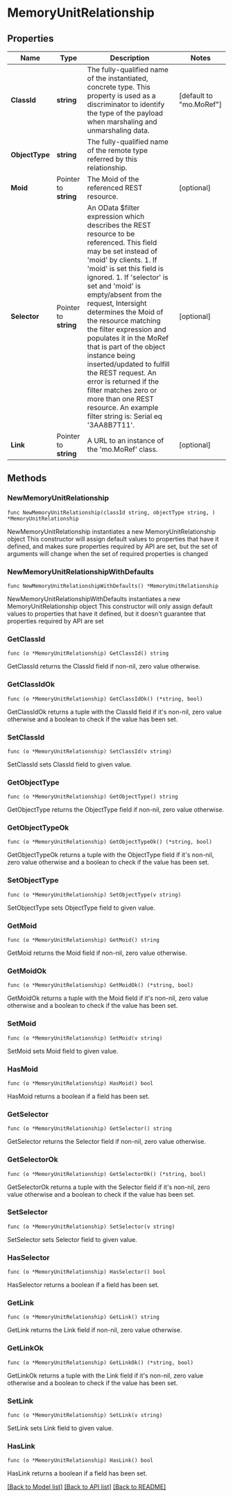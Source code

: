 # MemoryUnitRelationship

## Properties

Name | Type | Description | Notes
------------ | ------------- | ------------- | -------------
**ClassId** | **string** | The fully-qualified name of the instantiated, concrete type. This property is used as a discriminator to identify the type of the payload when marshaling and unmarshaling data. | [default to "mo.MoRef"]
**ObjectType** | **string** | The fully-qualified name of the remote type referred by this relationship. | 
**Moid** | Pointer to **string** | The Moid of the referenced REST resource. | [optional] 
**Selector** | Pointer to **string** | An OData $filter expression which describes the REST resource to be referenced. This field may be set instead of &#39;moid&#39; by clients. 1. If &#39;moid&#39; is set this field is ignored. 1. If &#39;selector&#39; is set and &#39;moid&#39; is empty/absent from the request, Intersight determines the Moid of the resource matching the filter expression and populates it in the MoRef that is part of the object instance being inserted/updated to fulfill the REST request. An error is returned if the filter matches zero or more than one REST resource. An example filter string is: Serial eq &#39;3AA8B7T11&#39;. | [optional] 
**Link** | Pointer to **string** | A URL to an instance of the &#39;mo.MoRef&#39; class. | [optional] 

## Methods

### NewMemoryUnitRelationship

`func NewMemoryUnitRelationship(classId string, objectType string, ) *MemoryUnitRelationship`

NewMemoryUnitRelationship instantiates a new MemoryUnitRelationship object
This constructor will assign default values to properties that have it defined,
and makes sure properties required by API are set, but the set of arguments
will change when the set of required properties is changed

### NewMemoryUnitRelationshipWithDefaults

`func NewMemoryUnitRelationshipWithDefaults() *MemoryUnitRelationship`

NewMemoryUnitRelationshipWithDefaults instantiates a new MemoryUnitRelationship object
This constructor will only assign default values to properties that have it defined,
but it doesn't guarantee that properties required by API are set

### GetClassId

`func (o *MemoryUnitRelationship) GetClassId() string`

GetClassId returns the ClassId field if non-nil, zero value otherwise.

### GetClassIdOk

`func (o *MemoryUnitRelationship) GetClassIdOk() (*string, bool)`

GetClassIdOk returns a tuple with the ClassId field if it's non-nil, zero value otherwise
and a boolean to check if the value has been set.

### SetClassId

`func (o *MemoryUnitRelationship) SetClassId(v string)`

SetClassId sets ClassId field to given value.


### GetObjectType

`func (o *MemoryUnitRelationship) GetObjectType() string`

GetObjectType returns the ObjectType field if non-nil, zero value otherwise.

### GetObjectTypeOk

`func (o *MemoryUnitRelationship) GetObjectTypeOk() (*string, bool)`

GetObjectTypeOk returns a tuple with the ObjectType field if it's non-nil, zero value otherwise
and a boolean to check if the value has been set.

### SetObjectType

`func (o *MemoryUnitRelationship) SetObjectType(v string)`

SetObjectType sets ObjectType field to given value.


### GetMoid

`func (o *MemoryUnitRelationship) GetMoid() string`

GetMoid returns the Moid field if non-nil, zero value otherwise.

### GetMoidOk

`func (o *MemoryUnitRelationship) GetMoidOk() (*string, bool)`

GetMoidOk returns a tuple with the Moid field if it's non-nil, zero value otherwise
and a boolean to check if the value has been set.

### SetMoid

`func (o *MemoryUnitRelationship) SetMoid(v string)`

SetMoid sets Moid field to given value.

### HasMoid

`func (o *MemoryUnitRelationship) HasMoid() bool`

HasMoid returns a boolean if a field has been set.

### GetSelector

`func (o *MemoryUnitRelationship) GetSelector() string`

GetSelector returns the Selector field if non-nil, zero value otherwise.

### GetSelectorOk

`func (o *MemoryUnitRelationship) GetSelectorOk() (*string, bool)`

GetSelectorOk returns a tuple with the Selector field if it's non-nil, zero value otherwise
and a boolean to check if the value has been set.

### SetSelector

`func (o *MemoryUnitRelationship) SetSelector(v string)`

SetSelector sets Selector field to given value.

### HasSelector

`func (o *MemoryUnitRelationship) HasSelector() bool`

HasSelector returns a boolean if a field has been set.

### GetLink

`func (o *MemoryUnitRelationship) GetLink() string`

GetLink returns the Link field if non-nil, zero value otherwise.

### GetLinkOk

`func (o *MemoryUnitRelationship) GetLinkOk() (*string, bool)`

GetLinkOk returns a tuple with the Link field if it's non-nil, zero value otherwise
and a boolean to check if the value has been set.

### SetLink

`func (o *MemoryUnitRelationship) SetLink(v string)`

SetLink sets Link field to given value.

### HasLink

`func (o *MemoryUnitRelationship) HasLink() bool`

HasLink returns a boolean if a field has been set.


[[Back to Model list]](../README.md#documentation-for-models) [[Back to API list]](../README.md#documentation-for-api-endpoints) [[Back to README]](../README.md)


